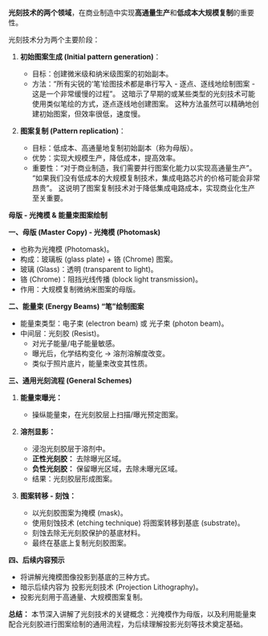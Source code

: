**光刻技术的两个领域**，在商业制造中实现**高通量生产**和**低成本大规模复制**的重要性。

光刻技术分为两个主要阶段：

1.  **初始图案生成 (Initial pattern generation)**：
    *   目标：创建微米级和纳米级图案的初始副本。
    *   方法：“所有尖锐的‘笔’绘图技术都是串行写入 - 逐点、逐线地绘制图案 - 这是一个非常缓慢的过程”。 这暗示了早期的或某些类型的光刻技术可能使用类似笔绘的方式，逐点逐线地创建图案。 这种方法虽然可以精确地创建初始图案，但效率很低，速度慢。

2.  **图案复制 (Pattern replication)**：
    *   目标：低成本、高通量地复制初始副本（称为母版）。
    *   优势：实现大规模生产，降低成本，提高效率。
    *   重要性：“对于商业制造，我们需要并行图案化能力以实现高通量生产”。  “如果我们没有低成本的大规模复制技术，集成电路芯片的价格可能会非常昂贵”。 这说明了图案复制技术对于降低集成电路成本，实现商业化生产至关重要。


**母版 - 光掩模 & 能量束图案绘制**

**一、母版 (Master Copy) - 光掩模 (Photomask)**

*   也称为光掩模 (Photomask)。
*   构成：玻璃板 (glass plate) + 铬 (Chrome) 图案。
*   玻璃 (Glass)：透明 (transparent to light)。
*   铬 (Chrome)：阻挡光线传播 (block light transmission)。
*   作用：大规模复制微纳米图案的母版。

**二、能量束 (Energy Beams) “笔”绘制图案**

*   能量束类型：电子束 (electron beam) 或 光子束 (photon beam)。
*   中间层：光刻胶 (Resist)。
    *   对光子能量/电子能量敏感。
    *   曝光后，化学结构变化 -> 溶剂溶解度改变。
    *   类似于照片底片，能量束改变其性质。

**三、通用光刻流程 (General Schemes)**

1.  **能量束曝光：**
    *   操纵能量束，在光刻胶层上扫描/曝光预定图案。

2.  **溶剂显影：**
    *   浸泡光刻胶层于溶剂中。
    *   **正性光刻胶：**  去除曝光区域。
    *   **负性光刻胶：**  保留曝光区域，去除未曝光区域。
    *   结果：光刻胶层形成图案。

3.  **图案转移 - 刻蚀：**
    *   以光刻胶图案为掩模 (mask)。
    *   使用刻蚀技术 (etching technique) 将图案转移到基底 (substrate)。
    *   刻蚀去除无光刻胶保护的基底材料。
    *   最终在基底上复制光刻胶图案。

**四、后续内容预示**

*   将讲解光掩模图像投影到基底的三种方式。
*   暗示后续内容为 投影光刻技术 (Projection Lithography)。
*   投影光刻用于高通量、大规模图案复制。

**总结：**  本节深入讲解了光刻技术的关键概念：光掩模作为母版，以及利用能量束配合光刻胶进行图案绘制的通用流程，为后续理解投影光刻等技术奠定基础。
